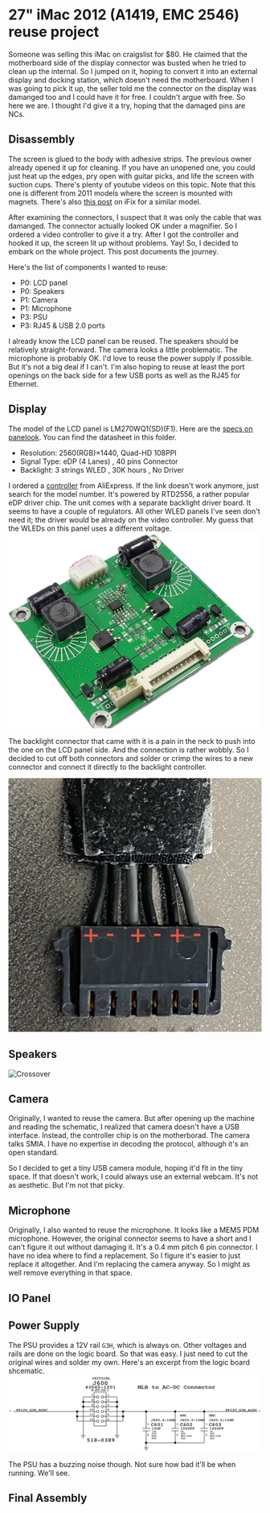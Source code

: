 # 27" iMac 2012 (A1419, EMC 2546) reuse project

Someone was selling this iMac on craigslist for $80. He claimed that the motherboard side of the display connector was busted when he tried to clean up the internal. So I jumped on it, hoping to convert it into an external display and docking station, which doesn't need the motherboard. When I was going to pick it up, the seller told me the connector on the display was damanged too and I could have it for free. I couldn't argue with free. So here we are.  I thought I'd give it a try, hoping that the damaged pins are NCs.

## Disassembly
The screen is glued to the body with adhesive strips. The previous owner already opened it up for cleaning. If you have an unopened one, you could just heat up the edges, pry open with guitar picks, and life the screen with suction cups. There's plenty of youtube videos on this topic. Note that this one is different from 2011 models where the screen is mounted with magnets. There's also [this post](https://www.ifixit.com/Teardown/iMac+Intel+27-Inch+EMC+2639+Teardown/17828) on iFix for a similar model.

After examining the connectors, I suspect that it was only the cable that was damanged. The connector actually looked OK under a magnifier. So I ordered a video controller to give it a try. After I got the controller and hooked it up, the screen lit up without problems. Yay! So, I decided to embark on the whole project. This post documents the journey.

Here's the list of components I wanted to reuse:

* P0: LCD panel
* P0: Speakers
* P1: Camera
* P1: Microphone
* P3: PSU
* P3: RJ45 & USB 2.0 ports

I already know the LCD panel can be reused. The speakers should be relatively straight-forward. The camera looks a little problematic. The microphone is probably OK. I'd love to reuse the power supply if possible. But it's not a big deal if I can't. I'm also hoping to reuse at least the port openings on the back side for a few USB ports as well as the RJ45 for Ethernet.

## Display
The model of the LCD panel is LM270WQ1(SD)(F1). Here are the [specs on panelook](https://www.panelook.com/modeldetail.php?id=18520). You can find the datasheet in this folder.

* Resolution: 2560(RGB)×1440, Quad-HD  108PPI 
* Signal Type: eDP (4 Lanes) , 40 pins Connector
* Backlight: 3 strings WLED , 30K hours , No Driver

 I ordered a [controller](https://www.aliexpress.us/item/3256807252731476.html) from AliExpress. If the link doesn't work anymore, just search for the model number. It's powered by RTD2556, a rather popular eDP driver chip. The unit comes with a separate backlight driver board. It seems to have a couple of regulators. All other WLED panels I've seen don't need it; the driver would be already on the video controller. My guess that the WLEDs on this panel uses a different voltage.
![BL driver](bl_driver.png)

The backlight connector that came with it is a pain in the neck to push into the one on the LCD panel side. And the connection is rather wobbly. So I decided to cut off both connectors and solder or crimp the wires to a new connector and connect it directly to the backlight controller. 

![BL Connector](bl_connector.jpeg)


## Speakers
![Crossover](crossover.svg)

## Camera
Originally, I wanted to reuse the camera. But after opening up the machine and reading the schematic, I realized that camera doesn't have a USB interface. Instead, the controller chip is on the motherborad. The camera talks SMIA. I have no expertise in decoding the protocol, although it's an open standard.

So I decided to get a tiny USB camera module, hoping it'd fit in the tiny space. If that doesn't work, I could always use an external webcam. It's not as aesthetic. But I'm not that picky.

## Microphone
Originally, I also wanted to reuse the microphone. It looks like a MEMS PDM microphone. However, the original connector seems to have a short and I can't figure it out without damaging it. It's a 0.4 mm pitch 6 pin connector. I have no idea where to find a replacement. So I figure it's easier to just replace it altogether. And I'm replacing the camera anyway. So I might as well remove everything in that space.

## IO Panel

## Power Supply
The PSU provides a 12V rail `G3H`, which is always on. Other voltages and rails are done on the logic board. So that was easy. I just need to cut the original wires and solder my own. Here's an excerpt from the logic board shcematic.
![PSU](psu.png)

The PSU has a buzzing noise though. Not sure how bad it'll be when running. We'll see.

## Final Assembly